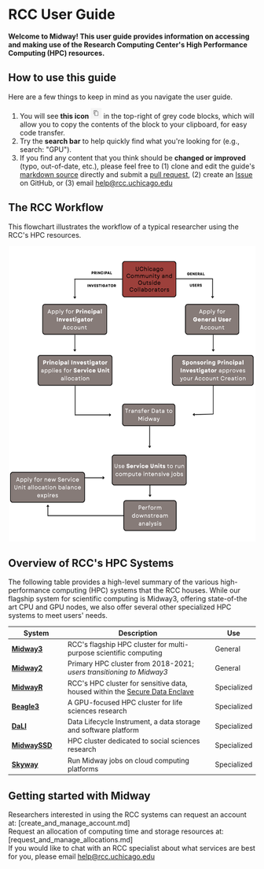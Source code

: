 # RCC User Guide

**Welcome to Midway! This user guide provides information on accessing and making use of the Research Computing Center's High Performance Computing (HPC) resources.**
## How to use this guide 
Here are a few things to keep in mind as you navigate the user guide.  
1. You will see **this icon** <img src="img/copy-icon.png" width="22" height="22" /> in the top-right of grey code blocks, which will allow you to copy the contents of the block to your clipboard, for easy code transfer.   
2. Try the **search bar** to help quickly find what you're looking for (e.g., search: "GPU").  
3. If you find any content that you think should be **changed or improved** (typo, out-of-date, etc.), please feel free to (1) clone and edit the guide's [markdown source](https://github.com/rcc-uchicago/user-guide) directly and submit a [pull request](https://docs.github.com/en/pull-requests/collaborating-with-pull-requests/proposing-changes-to-your-work-with-pull-requests/about-pull-requests), (2) create an [Issue](https://github.com/rcc-uchicago/user-guide/issues/new) on GitHub, or (3) email help@rcc.uchicago.edu

## The RCC Workflow
This flowchart illustrates the workflow of a typical researcher using the RCC's HPC resources. 
<p align="center">
<img src="img/rcc_workflow.png" width="560" height="600" />
</p>  

## Overview of RCC's HPC Systems
The following table provides a high-level summary of the various high-performance computing (HPC) systems that the RCC houses. While our flagship system for scientific computing is Midway3, offering state-of-the art CPU and GPU nodes, we also offer several other specialized HPC systems to meet users' needs.

|  <div style="width:100px">System</div> | Description | Use |
| ----------- | ----------- | ----------- |
| **[Midway3](midway3_getting_started.md)** | RCC's flagship HPC cluster for multi-purpose scientific computing | General |
| **[Midway2](midway3_getting_started.md)** | Primary HPC cluster from 2018-2021; *users transitioning to Midway3* | General | 
| **[MidwayR](midwayR_getting_started.md)** | RCC's HPC cluster for sensitive data, housed within the [Secure Data Enclave](https://securedata.uchicago.edu/) | Specialized |  
| **[Beagle3](beagle3_getting_started.md)** | A GPU-focused HPC cluster for life sciences research | Specialized |
| **[DaLI](dali_getting_started.md)** | Data Lifecycle Instrument, a data storage and software platform | Specialized | 
| **[MidwaySSD](midwayssd_getting_started.md)** | HPC cluster dedicated to social sciences research | Specialized| 
| **[Skyway](skyway_getting_started.md)** | Run Midway jobs on cloud computing platforms | Specialized |


## Getting started with Midway

Researchers interested in using the RCC systems can request an account at: [create_and_manage_account.md]  
Request an allocation of computing time and storage resources at: [request_and_manage_allocations.md]  
If you would like to chat with an RCC specialist about what services are best for you, please email help@rcc.uchicago.edu

